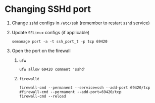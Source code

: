 # Changing SSHd port

1. Change `sshd` configs in `/etc/ssh` (remember to restart `sshd` service)
2. Update `SELinux` configs (if applicable)

    ```shell
    semanage port -a -t ssh_port_t -p tcp 69420
    ```

3. Open the port on the firewall
    1. `ufw`
        ```shell
        ufw allow 69420 comment 'sshd'
        ```

    2. `firewalld`

        ```shell
        firewall-cmd --permanent --service=ssh --add-port 69420/tcp
        #firewall-cmd --permanent --add-port=69420/tcp
        firewall-cmd --reload
        ```
